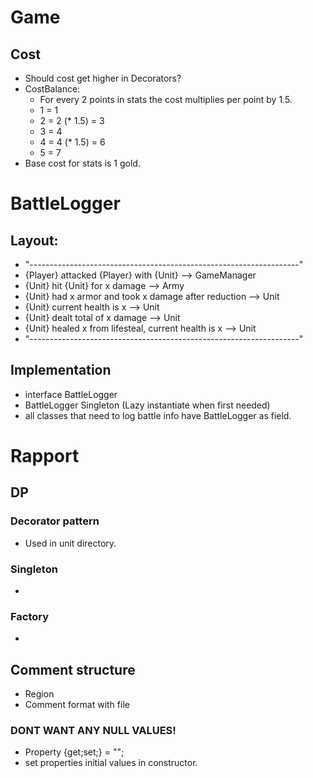 ﻿# Game

## Cost

* Should cost get higher in Decorators?
* CostBalance:
    * For every 2 points in stats the cost multiplies per point by 1.5.
    * 1 = 1
    * 2 = 2 (* 1.5) = 3
    * 3 = 4
    * 4 = 4 (* 1.5) = 6
    * 5 = 7 
* Base cost for stats is 1 gold.

# BattleLogger
## Layout:
 * "-------------------------------------------------------------------"
 * {Player} attacked {Player} with {Unit} --> GameManager
 *  {Unit} hit {Unit} for x damage --> Army
 *  {Unit} had x armor and took x damage after reduction --> Unit
 *  {Unit} current health is x  --> Unit
 *  {Unit} dealt total of x damage --> Unit
 *  {Unit} healed x from lifesteal, current health is x --> Unit
 * "-------------------------------------------------------------------"
## Implementation
 * interface BattleLogger
 * BattleLogger Singleton (Lazy instantiate when first needed)
 * all classes that need to log battle info have BattleLogger as field.
 
## 

# Rapport

## DP
### Decorator pattern 
 * Used in unit directory.  
### Singleton
 * 
### Factory
 * 
## Comment structure
* Region
* Comment format with file

### DONT WANT ANY NULL VALUES!
 * Property {get;set;} = "";
 * set properties initial values in constructor.
 

